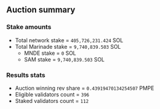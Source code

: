 ## Auction summary

### Stake amounts
- Total network stake = `405,726,231.424` SOL
- Total Marinade stake = `9,740,839.503` SOL
  - MNDE stake = `0` SOL
  - SAM stake = `9,740,839.503` SOL

### Results stats
- Auction winning rev share = `0.43919470134254507` PMPE
- Eligible validators count = `396`
- Staked validators count = `112`
